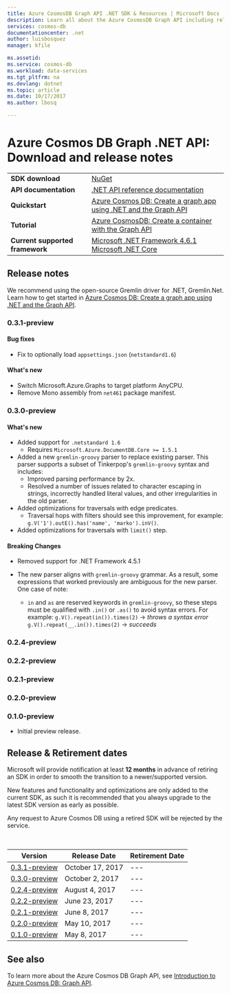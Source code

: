 ```yaml
---
title: Azure CosmosDB Graph API .NET SDK & Resources | Microsoft Docs
description: Learn all about the Azure CosmosDB Graph API including release dates, retirement dates, and changes made between each version.
services: cosmos-db
documentationcenter: .net
author: luisbosquez
manager: kfile

ms.assetid: 
ms.service: cosmos-db
ms.workload: data-services
ms.tgt_pltfrm: na
ms.devlang: dotnet
ms.topic: article
ms.date: 10/17/2017
ms.author: lbosq

---
```

# Azure Cosmos DB Graph .NET API: Download and release notes

|   |   |
|---|---|
|**SDK download**|[NuGet](https://aka.ms/acdbgraphnuget)|
|**API documentation**|[.NET API reference documentation](https://aka.ms/acdbgraphapiref)|
|**Quickstart**|[Azure Cosmos DB: Create a graph app using .NET and the Graph API](create-graph-dotnet.md)|
|**Tutorial**|[Azure CosmosDB: Create a container with the Graph API](tutorial-develop-graph-dotnet.md)|
|**Current supported framework**| [Microsoft .NET Framework 4.6.1](https://www.microsoft.com/en-us/download/details.aspx?id=49981)</br> [Microsoft .NET Core](https://www.microsoft.com/net/download/core) |


## Release notes

We recommend using the open-source Gremlin driver for .NET, Gremlin.Net. Learn how to get started in [Azure Cosmos DB: Create a graph app using .NET and the Graph API](create-graph-dotnet.md).

### <a name="0.3.1-preview"/>0.3.1-preview

#### Bug fixes
* Fix to optionally load `appsettings.json` (`netstandard1.6`)

#### What's new
* Switch Microsoft.Azure.Graphs to target platform AnyCPU.
* Remove Mono assembly from `net461` package manifest.

### <a name="0.3.0-preview"/>0.3.0-preview

#### What's new
* Added support for `.netstandard 1.6`
  * Requires `Microsoft.Azure.DocumentDB.Core >= 1.5.1`
* Added a new `gremlin-groovy` parser to replace existing parser. This parser supports a subset of Tinkerpop's `gremlin-groovy` syntax and includes:
  * Improved parsing performance by 2x.
  * Resolved a number of issues related to character escaping in strings, incorrectly handled literal values, and other irregularities in the old parser.
* Added optimizations for traversals with edge predicates.
  *  Traversal hops with filters should see this improvement, for example: `g.V('1').outE().has('name', 'marko').inV()`.
* Added optimizations for traversals with `limit()` step.

#### Breaking Changes
* Removed support for .NET Framework 4.5.1

* The new parser aligns with `gremlin-groovy` grammar. As a result, some expressions that worked previously are ambiguous for the new parser. One case of note:
  * `in` and `as` are reserved keywords in `gremlin-groovy`, so these steps must be qualified with `.in()` or `.as()` to avoid syntax errors. For example:
 `g.V().repeat(in()).times(2)` -> _throws a syntax error_  
 `g.V().repeat(__.in()).times(2)` -> _succeeds_

### <a name="0.2.4-preview"/>0.2.4-preview

### <a name="0.2.2-preview"/>0.2.2-preview

### <a name="0.2.1-preview"/>0.2.1-preview

### <a name="0.2.0-preview"/>0.2.0-preview

### <a name="0.1.0-preview"/>0.1.0-preview
* Initial preview release.

## Release & Retirement dates
Microsoft will provide notification at least **12 months** in advance of retiring an SDK in order to smooth the transition to a newer/supported version.

New features and functionality and optimizations are only added to the current SDK, as such it is recommended that you always upgrade to the latest SDK version as early as possible. 

Any request to Azure Cosmos DB using a retired SDK will be rejected by the service.

<br/>

| Version | Release Date | Retirement Date |
| --- | --- | --- |
| [0.3.1-preview](#0.3.1-preview) |October 17, 2017 |--- |
| [0.3.0-preview](#0.3.0-preview) |October 2, 2017 |--- |
| [0.2.4-preview](#0.2.4-preview) |August 4, 2017 |--- |
| [0.2.2-preview](#0.2.2-preview) |June 23, 2017 |--- |
| [0.2.1-preview](#0.2.2-preview) |June 8, 2017 |--- |
| [0.2.0-preview](#0.2.2-preview) |May 10, 2017 |--- |
| [0.1.0-preview](#0.1.0-preview) |May 8, 2017 |--- |

## See also
To learn more about the Azure Cosmos DB Graph API, see [Introduction to Azure Cosmos DB: Graph API](graph-introduction.md). 
